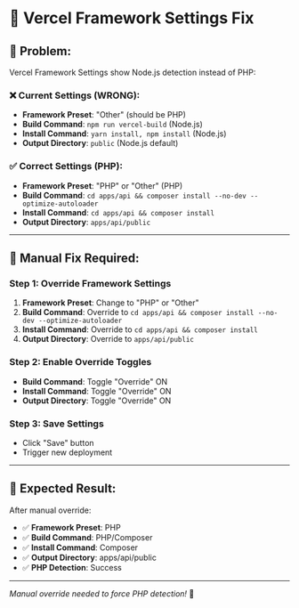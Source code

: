 # 🚨 Vercel Framework Settings Fix

## 🚨 **Problem:**

Vercel Framework Settings show Node.js detection instead of PHP:

### **❌ Current Settings (WRONG):**

- **Framework Preset**: "Other" (should be PHP)
- **Build Command**: `npm run vercel-build` (Node.js)
- **Install Command**: `yarn install, npm install` (Node.js)
- **Output Directory**: `public` (Node.js default)

### **✅ Correct Settings (PHP):**

- **Framework Preset**: "PHP" or "Other" (PHP)
- **Build Command**: `cd apps/api && composer install --no-dev --optimize-autoloader`
- **Install Command**: `cd apps/api && composer install`
- **Output Directory**: `apps/api/public`

---

## 🔧 **Manual Fix Required:**

### **Step 1: Override Framework Settings**

1. **Framework Preset**: Change to "PHP" or "Other"
2. **Build Command**: Override to `cd apps/api && composer install --no-dev --optimize-autoloader`
3. **Install Command**: Override to `cd apps/api && composer install`
4. **Output Directory**: Override to `apps/api/public`

### **Step 2: Enable Override Toggles**

- **Build Command**: Toggle "Override" ON
- **Install Command**: Toggle "Override" ON
- **Output Directory**: Toggle "Override" ON

### **Step 3: Save Settings**

- Click "Save" button
- Trigger new deployment

---

## 🚀 **Expected Result:**

After manual override:

- ✅ **Framework Preset**: PHP
- ✅ **Build Command**: PHP/Composer
- ✅ **Install Command**: Composer
- ✅ **Output Directory**: apps/api/public
- ✅ **PHP Detection**: Success

---

_Manual override needed to force PHP detection!_ 🚀
